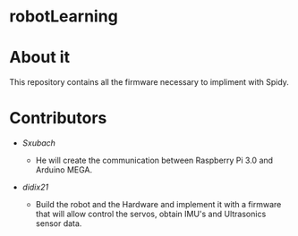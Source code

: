 # robotLearning

# About it
This repository contains all the firmware necessary to impliment with Spidy.

# Contributors

- *Sxubach*
  - He will create the communication between Raspberry Pi 3.0 and Arduino MEGA. 

- *didix21*
  - Build the robot and the Hardware and implement it with a firmware that will allow control the servos, obtain IMU's and Ultrasonics sensor data.
